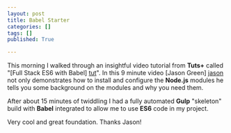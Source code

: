 ```yaml
---
layout: post
title: Babel Starter
categories: []
tags: []
published: True

---
```


This morning I walked through an insightful video tutorial from **Tuts+** called \"[Full Stack ES6 with Babel] [tut]\". In this 9 minute video [Jason Green] [jason] not only demonstrates how to install and configure the **Node.js** modules he tells you some background on the modules and why you need them.  

After about 15 minutes of twiddling I had a fully automated **Gulp** \"skeleton\" build with **Babel** integrated to allow me to use **ES6** code in my project.  

Very cool and great foundation. Thanks Jason!

[jason]: http://tutsplus.com/authors/jason-green
[tut]: http://code.tutsplus.com/courses/start-coding-es6-with-babel/lessons/babel-on-the-client